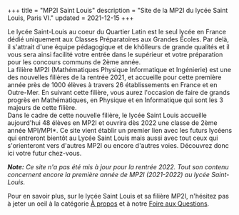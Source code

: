 +++
title = "MP2I Saint Louis"
description = "Site de la MP2I du lycée Saint Louis, Paris VI."
updated = 2021-12-15
+++

Le lycée Saint-Louis au coeur du Quartier Latin est le seul lycée en France dédié uniquement aux Classes Préparatoires aux Grandes Écoles. Par delà, il s'attrait d'une équipe pédagogique et de khôlleurs de grande qualités et il vous sera ainsi facilité votre entrée dans le supérieur et votre préparation pour les concours communs de 2ème année.   
La filière MP2I (Mathématiques Physique Informatique et Ingénierie) est une des nouvelles filières de la rentrée 2021, et accueille pour cette première année près de 1000 élèves à travers 26 établissements en France et en Outre-Mer. En suivant cette filière, vous aurez l'occasion de faire de grands progrès en Mathématiques, en Physique et en Informatique qui sont les 3 majeurs de cette filière.  
Dans le cadre de cette nouvelle filière, le lycée Saint Louis accueille aujourd'hui 48 élèves en MP2I et ouvrira dès 2022 une classe de 2ème année MPI/MPI*. Ce site vient établir un premier lien avec les futurs lycéens qui entreront bientôt au Lycée Saint Louis mais aussi avec tout ceux qui s'orienteront vers d'autres MP2I ou encore d'autres voies. Découvrez donc ici votre futur chez-vous.

***Note:** Ce site n'a pas été mis à jour pour la rentrée 2022. Tout son contenu concernent encore la première année de MP2I (2021-2022) au lycée Saint-Louis.*

Pour en savoir plus, sur le lycée Saint Louis et sa filière MP2I, n'hésitez pas à jeter un oeil à la catégorie [À propos](@/a-propos/_index.md) et à notre [Foire aux Questions](@/a-propos/foire_aux_questions.md).
